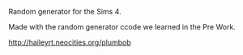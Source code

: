 Random generator for the Sims 4.

Made with the random generator ccode we learned in the Pre Work.

http://haileyrt.neocities.org/plumbob

